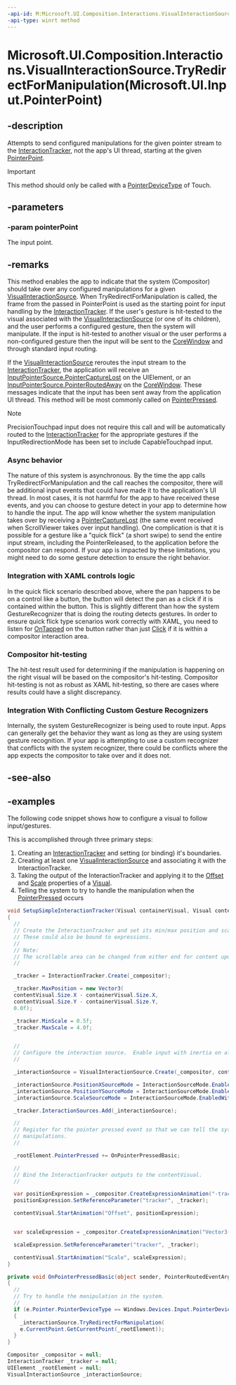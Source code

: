 ```yaml
---
-api-id: M:Microsoft.UI.Composition.Interactions.VisualInteractionSource.TryRedirectForManipulation(Microsoft.UI.Input.PointerPoint)
-api-type: winrt method
---
```


# Microsoft.UI.Composition.Interactions.VisualInteractionSource.TryRedirectForManipulation(Microsoft.UI.Input.PointerPoint)

<!--
public void TryRedirectForManipulation (Microsoft.UI.Input.PointerPoint pointerPoint);
-->

## -description

Attempts to send configured manipulations for the given pointer stream to the [InteractionTracker](interactiontracker.md), not the app's UI thread, starting at the given [PointerPoint](../microsoft.ui.input/pointerpoint.md).

> [!IMPORTANT]
> This method should only be called with a [PointerDeviceType](../microsoft.ui.input/pointerdevicetype.md) of Touch.

## -parameters

### -param pointerPoint

The input point.

## -remarks

This method enables the app to indicate that the system (Compositor) should take over any configured manipulations for a given [VisualInteractionSource](visualinteractionsource.md). When TryRedirectForManipulation is called, the frame from the passed in PointerPoint is used as the starting point for input handling by the [InteractionTracker](interactiontracker.md). If the user's gesture is hit-tested to the visual associated with the [VisualInteractionSource](visualinteractionsource.md) (or one of its children), and the user performs a configured gesture, then the system will manipulate. If the input is hit-tested to another visual or the user performs a non-configured gesture then the input will be sent to the [CoreWindow](../microsoft.ui.xaml/window_corewindow.md) and through standard input routing.

If the [VisualInteractionSource](visualinteractionsource.md) reroutes the input stream to the [InteractionTracker](interactiontracker.md), the application will receive an [InputPointerSource.PointerCaptureLost](../microsoft.ui.input/inputpointersource_pointercapturelost.md) on the UIElement, or an [InputPointerSource.PointerRoutedAway](../microsoft.ui.input/inputpointersource_pointerroutedaway.md) on the [CoreWindow](../microsoft.ui.xaml/window_corewindow.md). These messages indicate that the input has been sent away from the application UI thread. This method will be most commonly called on [PointerPressed](../microsoft.ui.xaml/uielement_pointerpressed.md).

> [!NOTE]
> PrecisionTouchpad input does not require this call and will be automatically routed to the [InteractionTracker](interactiontracker.md) for the appropriate gestures if the InputRedirectionMode has been set to include CapableTouchpad input.

### Async behavior

The nature of this system is asynchronous. By the time the app calls TryRedirectForManipulation and the call reaches the compositor, there will be additional input events that could have made it to the application's UI thread. In most cases, it is not harmful for the app to have received these events, and you can choose to gesture detect in your app to determine how to handle the input. The app will know whether the system manipulation takes over by receiving a [PointerCaptureLost](../microsoft.ui.xaml/uielement_pointercapturelost.md) (the same event received when ScrollViewer takes over input handling). One complication is that it is possible for a gesture like a "quick flick" (a short swipe) to send the entire input stream, including the PointerReleased, to the application before the compositor can respond. If your app is impacted by these limitations, you might need to do some gesture detection to ensure the right behavior.

### Integration with XAML controls logic

In the quick flick scenario described above, where the pan happens to be on a control like a button, the button will detect the pan as a click if it is contained within the button. This is slightly different than how the system GestureRecognizer that is doing the routing detects gestures. In order to ensure quick flick type scenarios work correctly with XAML, you need to listen for [OnTapped](../microsoft.ui.xaml.controls/control_ontapped_411888825.md) on the button rather than just [Click](../microsoft.ui.xaml.controls.primitives/buttonbase_click.md) if it is within a compositor interaction area.

### Compositor hit-testing

The hit-test result used for determining if the manipulation is happening on the right visual will be based on the compositor's hit-testing. Compositor hit-testing is not as robust as XAML hit-testing, so there are cases where results could have a slight discrepancy.

### Integration With Conflicting Custom Gesture Recognizers

Internally, the system GestureRecognizer is being used to route input. Apps can generally get the behavior they want as long as they are using system gesture recognition. If your app is attempting to use a custom recognizer that conflicts with the system recognizer, there could be conflicts where the app expects the compositor to take over and it does not.

## -see-also

## -examples

The following code snippet shows how to configure a visual to follow input/gestures.  

This is accomplished through three primary steps:

1. Creating an [InteractionTracker](interactiontracker.md) and setting (or binding) it's boundaries.
2. Creating at least one [VisualInteractionSource](visualinteractionsource.md) and associating it with the InteractionTracker.
3. Taking the output of the InteractionTracker and applying it to the [Offset](../microsoft.ui.composition/visual_offset.md) and [Scale](../microsoft.ui.composition/visual_scale.md) properties of a [Visual](../microsoft.ui.composition/visual.md).
4. Telling the system to try to handle the manipulation when the [PointerPressed](../microsoft.ui.xaml/uielement_pointerpressed.md) occurs

```csharp
void SetupSimpleInteractionTracker(Visual containerVisual, Visual contentVisual)
{
  //
  // Create the InteractionTracker and set its min/max position and scale.
  // These could also be bound to expressions.
  //
  // Note: 
  // The scrollable area can be changed from either end for content updates/virtualization.
  //

  _tracker = InteractionTracker.Create(_compositor);

  _tracker.MaxPosition = new Vector3(
  contentVisual.Size.X - containerVisual.Size.X,
  contentVisual.Size.Y - containerVisual.Size.Y,
  0.0f);

  _tracker.MinScale = 0.5f;
  _tracker.MaxScale = 4.0f;


  //
  // Configure the interaction source.  Enable input with inertia on all axes.
  //

  _interactionSource = VisualInteractionSource.Create(_compositor, containerVisual);

  _interactionSource.PositionXSourceMode = InteractionSourceMode.EnabledWithInertia;
  _interactionSource.PositionYSourceMode = InteractionSourceMode.EnabledWithInertia;
  _interactionSource.ScaleSourceMode = InteractionSourceMode.EnabledWithInertia;

  _tracker.InteractionSources.Add(_interactionSource);

  //
  // Register for the pointer pressed event so that we can tell the system to handle the
  // manipulations.
  //

  _rootElement.PointerPressed += OnPointerPressedBasic;

  //
  // Bind the InteractionTracker outputs to the contentVisual.
  //

  var positionExpression = _compositor.CreateExpressionAnimation("-tracker.Position");
  positionExpression.SetReferenceParameter("tracker", _tracker);

  contentVisual.StartAnimation("Offset", positionExpression);


  var scaleExpression = _compositor.CreateExpressionAnimation("Vector3(tracker.Scale, tracker.Scale, 1.0)");

  scaleExpression.SetReferenceParameter("tracker", _tracker);

  contentVisual.StartAnimation("Scale", scaleExpression);
}

private void OnPointerPressedBasic(object sender, PointerRoutedEventArgs e)
{
  //
  // Try to handle the manipulation in the system.
  //
  if (e.Pointer.PointerDeviceType == Windows.Devices.Input.PointerDeviceType.Touch)
  {       
    _interactionSource.TryRedirectForManipulation(
    e.CurrentPoint.GetCurrentPoint(_rootElement));
  }
}

Compositor _compositor = null;
InteractionTracker _tracker = null;
UIElement _rootElement = null;
VisualInteractionSource _interactionSource;
         
         
```
